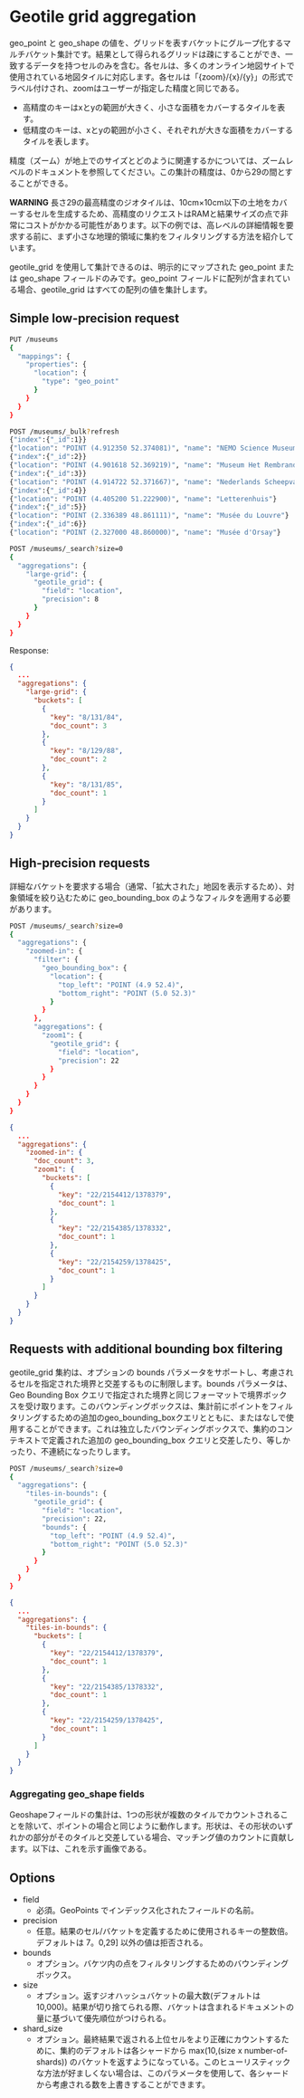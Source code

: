 # Geotile grid aggregation
geo_point と geo_shape の値を、グリッドを表すバケットにグループ化するマルチバケット集計です。結果として得られるグリッドは疎にすることができ、一致するデータを持つセルのみを含む。各セルは、多くのオンライン地図サイトで使用されている地図タイルに対応します。各セルは「{zoom}/{x}/{y}」の形式でラベル付けされ、zoomはユーザーが指定した精度と同じである。

- 高精度のキーはxとyの範囲が大きく、小さな面積をカバーするタイルを表す。
- 低精度のキーは、xとyの範囲が小さく、それぞれが大きな面積をカバーするタイルを表します。

精度（ズーム）が地上でのサイズとどのように関連するかについては、ズームレベルのドキュメントを参照してください。この集計の精度は、0から29の間とすることができる。

**WARNING**
長さ29の最高精度のジオタイルは、10cm×10cm以下の土地をカバーするセルを生成するため、高精度のリクエストはRAMと結果サイズの点で非常にコストがかかる可能性があります。以下の例では、高レベルの詳細情報を要求する前に、まず小さな地理的領域に集約をフィルタリングする方法を紹介しています。

geotile_grid を使用して集計できるのは、明示的にマップされた geo_point または geo_shape フィールドのみです。geo_point フィールドに配列が含まれている場合、geotile_grid はすべての配列の値を集計します。

## Simple low-precision request

```bash
PUT /museums
{
  "mappings": {
    "properties": {
      "location": {
        "type": "geo_point"
      }
    }
  }
}

POST /museums/_bulk?refresh
{"index":{"_id":1}}
{"location": "POINT (4.912350 52.374081)", "name": "NEMO Science Museum"}
{"index":{"_id":2}}
{"location": "POINT (4.901618 52.369219)", "name": "Museum Het Rembrandthuis"}
{"index":{"_id":3}}
{"location": "POINT (4.914722 52.371667)", "name": "Nederlands Scheepvaartmuseum"}
{"index":{"_id":4}}
{"location": "POINT (4.405200 51.222900)", "name": "Letterenhuis"}
{"index":{"_id":5}}
{"location": "POINT (2.336389 48.861111)", "name": "Musée du Louvre"}
{"index":{"_id":6}}
{"location": "POINT (2.327000 48.860000)", "name": "Musée d'Orsay"}

POST /museums/_search?size=0
{
  "aggregations": {
    "large-grid": {
      "geotile_grid": {
        "field": "location",
        "precision": 8
      }
    }
  }
}
```

Response:

```json
{
  ...
  "aggregations": {
    "large-grid": {
      "buckets": [
        {
          "key": "8/131/84",
          "doc_count": 3
        },
        {
          "key": "8/129/88",
          "doc_count": 2
        },
        {
          "key": "8/131/85",
          "doc_count": 1
        }
      ]
    }
  }
}
```

## High-precision requests
詳細なバケットを要求する場合（通常、「拡大された」地図を表示するため）、対象領域を絞り込むために geo_bounding_box のようなフィルタを適用する必要があります。

```bash
POST /museums/_search?size=0
{
  "aggregations": {
    "zoomed-in": {
      "filter": {
        "geo_bounding_box": {
          "location": {
            "top_left": "POINT (4.9 52.4)",
            "bottom_right": "POINT (5.0 52.3)"
          }
        }
      },
      "aggregations": {
        "zoom1": {
          "geotile_grid": {
            "field": "location",
            "precision": 22
          }
        }
      }
    }
  }
}
```

```json
{
  ...
  "aggregations": {
    "zoomed-in": {
      "doc_count": 3,
      "zoom1": {
        "buckets": [
          {
            "key": "22/2154412/1378379",
            "doc_count": 1
          },
          {
            "key": "22/2154385/1378332",
            "doc_count": 1
          },
          {
            "key": "22/2154259/1378425",
            "doc_count": 1
          }
        ]
      }
    }
  }
}
```

## Requests with additional bounding box filtering
geotile_grid 集約は、オプションの bounds パラメータをサポートし、考慮されるセルを指定された境界と交差するものに制限します。bounds パラメータは、Geo Bounding Box クエリで指定された境界と同じフォーマットで境界ボックスを受け取ります。このバウンディングボックスは、集計前にポイントをフィルタリングするための追加のgeo_bounding_boxクエリとともに、またはなしで使用することができます。これは独立したバウンディングボックスで、集約のコンテキストで定義された追加の geo_bounding_box クエリと交差したり、等しかったり、不連続になったりします。

```bash
POST /museums/_search?size=0
{
  "aggregations": {
    "tiles-in-bounds": {
      "geotile_grid": {
        "field": "location",
        "precision": 22,
        "bounds": {
          "top_left": "POINT (4.9 52.4)",
          "bottom_right": "POINT (5.0 52.3)"
        }
      }
    }
  }
}
```

```json
{
  ...
  "aggregations": {
    "tiles-in-bounds": {
      "buckets": [
        {
          "key": "22/2154412/1378379",
          "doc_count": 1
        },
        {
          "key": "22/2154385/1378332",
          "doc_count": 1
        },
        {
          "key": "22/2154259/1378425",
          "doc_count": 1
        }
      ]
    }
  }
}
```

### Aggregating geo_shape fields
Geoshapeフィールドの集計は、1つの形状が複数のタイルでカウントされることを除いて、ポイントの場合と同じように動作します。形状は、その形状のいずれかの部分がそのタイルと交差している場合、マッチング値のカウントに貢献します。以下は、これを示す画像である。

## Options
- field
  - 必須。GeoPoints でインデックス化されたフィールドの名前。
- precision
  - 任意。結果のセル/バケットを定義するために使用されるキーの整数倍。デフォルトは 7。0,29] 以外の値は拒否される。
- bounds
  - オプション。バケツ内の点をフィルタリングするためのバウンディングボックス。
- size
  - オプション。返すジオハッシュバケットの最大数(デフォルトは10,000)。結果が切り捨てられる際、バケットは含まれるドキュメントの量に基づいて優先順位がつけられる。
- shard_size
  - オプション。最終結果で返される上位セルをより正確にカウントするために、集約のデフォルトは各シャードから max(10,(size x number-of-shards)) のバケットを返すようになっている。このヒューリスティックな方法が好ましくない場合は、このパラメータを使用して、各シャードから考慮される数を上書きすることができます。
